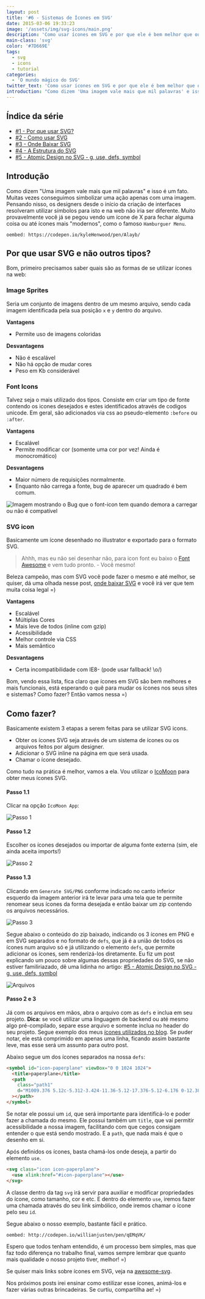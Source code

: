 ```yaml
---
layout: post
title: '#6 - Sistemas de Ícones em SVG'
date: 2015-03-06 19:33:23
image: '/assets/img/svg-icons/main.png'
description: 'Como usar ícones em SVG e por que ele é bem melhor que outras alternativas?'
main-class: 'svg'
color: '#7D669E'
tags:
  - svg
  - icons
  - tutorial
categories:
  - 'O mundo mágico do SVG'
twitter_text: 'Como usar ícones em SVG e por que ele é bem melhor que outras alternativas? '
introduction: "Como dizem 'Uma imagem vale mais que mil palavras' e isso é um fato. Muitas vezes conseguimos simbolizar uma ação apenas com uma imagem. Então vamos aprender a usar ícones em SVG."
---
```


## Índice da série

- [#1 - Por que usar SVG?](https://willianjusten.com.br/por-que-usar-svg/)
- [#2 - Como usar SVG](https://willianjusten.com.br/como-usar-svg/)
- [#3 - Onde Baixar SVG](https://willianjusten.com.br/onde-baixar-svg/)
- [#4 - A Estrutura do SVG](https://willianjusten.com.br/a-estrutura-do-svg/)
- [#5 - Atomic Design no SVG - g, use, defs, symbol](https://willianjusten.com.br/atomic-design-no-svg/)

## Introdução

Como dizem "Uma imagem vale mais que mil palavras" e isso é um fato. Muitas vezes conseguimos simbolizar uma ação apenas com uma imagem. Pensando nisso, os designers desde o início da criação de interfaces resolveram utilizar símbolos para isto e na web não iria ser diferente. Muito provavelmente você já se pegou vendo um ícone de X para fechar alguma coisa ou até ícones mais "modernos", como o famoso `Hamburguer Menu`.

`oembed: https://codepen.io/kyleHenwood/pen/Alayb/`

## Por que usar SVG e não outros tipos?

Bom, primeiro precisamos saber quais são as formas de se utilizar ícones na web:

### Image Sprites

Seria um conjunto de imagens dentro de um mesmo arquivo, sendo cada imagem identificada pela sua posição `x` e `y` dentro do arquivo.

**Vantagens**

- Permite uso de imagens coloridas

**Desvantagens**

- Não é escalável
- Não há opção de mudar cores
- Peso em Kb considerável

### Font Icons

Talvez seja o mais utilizado dos tipos. Consiste em criar um tipo de fonte contendo os icones desejados e estes identificados através de codigos unicode. Em geral, são adicionados via css ao pseudo-elemento `:before` ou `:after`.

**Vantagens**

- Escalável
- Permite modificar cor (somente uma cor por vez! Ainda é monocromático)

**Desvantagens**

- Maior número de requisições normalmente.
- Enquanto não carrega a fonte, bug de aparecer um quadrado é bem comum.

![Imagem mostrando o Bug que o font-icon tem quando demora a carregar ou não é compatível](https://i.stack.imgur.com/vZhku.png)

### SVG icon

Basicamente um ícone desenhado no illustrator e exportado para o formato SVG.

> Ahhh, mas eu não sei desenhar não, para icon font eu baixo o [Font Awesome](https://fontawesome.com/) e vem tudo pronto. - Você mesmo!

Beleza campeão, mas com SVG você pode fazer o mesmo e até melhor, se quiser, dá uma olhada nesse post, [onde baixar SVG](https://willianjusten.com.br/onde-baixar-svg/) e você irá ver que tem muita coisa legal =)

**Vantagens**

- Escalável
- Múltiplas Cores
- Mais leve de todos (inline com gzip)
- Acessibilidade
- Melhor controle via CSS
- Mais semântico

**Desvantagens**

- Certa incompatibilidade com IE8- (pode usar fallback! \o/)

Bom, vendo essa lista, fica claro que ícones em SVG são bem melhores e mais funcionais, está esperando o quê para mudar os ícones nos seus sites e sistemas? Como fazer? Então vamos nessa =)

## Como fazer?

Basicamente existem 3 etapas a serem feitas para se utilizar SVG icons.

- Obter os ícones SVG seja através de um sistema de ícones ou os arquivos feitos por algum designer.
- Adicionar o SVG inline na página em que será usada.
- Chamar o ícone desejado.

Como tudo na prática é melhor, vamos a ela. Vou utilizar o [IcoMoon](https://icomoon.io/) para obter meus ícones SVG.

#### Passo 1.1

Clicar na opção `IcoMoon App`:

![Passo 1](/assets/img/svg-icons/passo-1.png)

#### Passo 1.2

Escolher os ícones desejados ou importar de alguma fonte externa (sim, ele ainda aceita imports!)

![Passo 2](/assets/img/svg-icons/passo-2.png)

#### Passo 1.3

Clicando em `Generate SVG/PNG` conforme indicado no canto inferior esquerdo da imagem anterior irá te levar para uma tela que te permite renomear seus ícones da forma desejada e então baixar um zip contendo os arquivos necessários.

![Passo 3](/assets/img/svg-icons/passo-3.png)

Segue abaixo o conteúdo do zip baixado, indicando os 3 ícones em PNG e em SVG separados e no formato de `defs`, que já é a união de todos os ícones num arquivo só e já utilizando o elemento `defs`, que permite adicionar os ícones, sem renderizá-los diretamente. Eu fiz um post explicando um pouco sobre algumas dessas propriedades do SVG, se não estiver familiriazado, dê uma lidinha no artigo: [#5 - Atomic Design no SVG - g, use, defs, symbol](https://willianjusten.com.br/atomic-design-no-svg/)

![Arquivos](/assets/img/svg-icons/arquivos.png)

#### Passo 2 e 3

Já com os arquivos em mãos, abra o arquivo com as `defs` e inclua em seu projeto. **Dica:** se você utilizar uma linguagem de backend ou até mesmo algo pré-compilado, separe esse arquivo e somente inclua no header do seu projeto. Segue exemplo dos meus [ícones utilizados no blog](https://github.com/willianjusten/willianjusten.github.io/blob/master/_includes/svg-icons.html). Se puder notar, ele está comprimido em apenas uma linha, ficando assim bastante leve, mas esse será um assunto para outro post.

Abaixo segue um dos ícones separados na nossa `defs`:

```html
<symbol id="icon-paperplane" viewBox="0 0 1024 1024">
  <title>paperplane</title>
  <path
    class="path1"
    d="M1009.376 5.12c-5.312-3.424-11.36-5.12-17.376-5.12-6.176 0-12.384 1.76-17.76 5.376l-960 640c-9.888 6.56-15.328 18.112-14.048 29.952 1.216 11.808 8.896 22.016 19.936 26.368l250.368 100.192 117.728 206.016c5.632 9.888 16.096 16 27.424 16.128 0.128 0 0.224 0 0.352 0 11.232 0 21.664-5.952 27.424-15.552l66.464-110.816 310.24 124.064c3.808 1.536 7.808 2.272 11.872 2.272 5.44 0 10.816-1.376 15.68-4.128 8.448-4.736 14.24-13.056 15.872-22.624l160-960c2.080-12.576-3.488-25.184-14.176-32.128zM100.352 664.864l741.6-494.432-539.2 577.184c-2.848-1.696-5.376-3.936-8.512-5.184l-193.888-77.568zM326.048 770.112c-0.064-0.128-0.16-0.192-0.224-0.32l606.176-648.8-516.768 805.184-89.184-156.064zM806.944 947.488l-273.312-109.312c-6.496-2.56-13.248-3.424-19.936-3.808l420.864-652.416-127.616 765.536z"
  ></path>
</symbol>
```

Se notar ele possui um `id`, que será importante para identificá-lo e poder fazer a chamada do mesmo. Ele possui também um `title`, que vai permitir acessibilidade a nossa imagem, facilitando com que cegos consigam entender o que está sendo mostrado. E a `path`, que nada mais é que o desenho em si.

Após definidos os ícones, basta chamá-los onde deseja, a partir do elemento `use`.

```html
<svg class="icon icon-paperplane">
  <use xlink:href="#icon-paperplane"></use>
</svg>
```

A classe dentro da tag `svg` irá servir para auxiliar e modificar propriedades do ícone, como tamanho, cor e etc. E dentro do elemento `use`, iremos fazer uma chamada através do seu link simbólico, onde iremos chamar o ícone pelo seu `id`.

Segue abaixo o nosso exemplo, bastante fácil e prático.

`oembed: http://codepen.io/willianjusten/pen/qEMqVK/`

Espero que todos tenham entendido, é um processo bem simples, mas que faz todo diferença no trabalho final, vamos sempre lembrar que quanto mais qualidade o nosso projeto tiver, melhor! =)

Se quiser mais links sobre ícones em SVG, veja na [awesome-svg](https://github.com/willianjusten/awesome-svg/blob/master/topics/Icons.md).

Nos próximos posts irei ensinar como estilizar esse ícones, animá-los e fazer várias outras brincadeiras. Se curtiu, compartilha ae! =)
